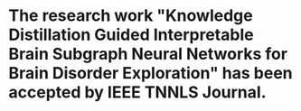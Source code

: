 # The research work "Knowledge Distillation Guided Interpretable Brain Subgraph Neural Networks for Brain Disorder Exploration" has been accepted by IEEE TNNLS Journal.
